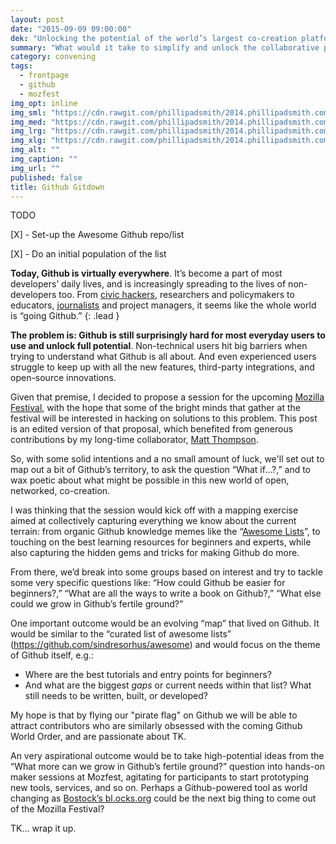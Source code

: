 ```yaml
---
layout: post
date: "2015-09-09 09:00:00"
dek: "Unlocking the potential of the world’s largest co-creation platform"
summary: "What would it take to simplify and unlock the collaborative power Github for all? "
category: convening
tags: 
  - frontpage
  - github
  - mozfest
img_opt: inline
img_sml: "https://cdn.rawgit.com/phillipadsmith/2014.phillipadsmith.com/master/files/colonize-github-100px.jpg"
img_med: "https://cdn.rawgit.com/phillipadsmith/2014.phillipadsmith.com/master/files/colonize-github-100px.jpg"
img_lrg: "https://cdn.rawgit.com/phillipadsmith/2014.phillipadsmith.com/master/files/colonize-github-100px.jpg"
img_xlg: "https://cdn.rawgit.com/phillipadsmith/2014.phillipadsmith.com/master/files/colonize-github-100px.jpg"
img_alt: ""
img_caption: ""
img_url: ""
published: false
title: Github Gitdown
---
```


TODO

[X] - Set-up the Awesome Github repo/list

[X] - Do an initial population of the list

**Today, Github is virtually everywhere**. It’s become a part of most developers’ daily lives, and is increasingly spreading to the lives of non-developers too. From [civic hackers](TK), researchers and policymakers to educators, [journalists](TK) and project managers, it seems like the whole world is “going Github.” 
{: .lead }

**The problem is: Github is still surprisingly hard for most everyday users to use and unlock full potential**. Non-technical users hit big barriers when trying to understand what Github is all about. And even experienced users struggle to keep up with all the new features, third-party integrations, and open-source innovations. 

Given that premise, I decided to propose a session for the upcoming [Mozilla Festival](TK), with the hope that some of the bright minds that gather at the festival will be interested in hacking on solutions to this problem. This post is an edited version of that proposal, which benefited from generous contributions by my long-time collaborator, [Matt Thompson](TK).

So, with some solid intentions and a no small amount of luck, we'll set out to map out a bit of Github’s territory, to ask the question “What if…?,” and to wax poetic about what might be possible in this new world of open, networked, co-creation. 

I was thinking that the session would kick off with a mapping exercise aimed at collectively capturing everything we know about the current terrain: from organic Github knowledge memes like the “[Awesome Lists](TK)”, to touching on the best learning resources for beginners and experts, while also capturing the hidden gems and tricks for making Github do more.

From there, we’d break into some groups based on interest and try to tackle  some very specific questions like: “How could Github be easier for beginners?,” “What are all the ways to write a book on Github?,”  “What else could we grow in Github’s fertile ground?”  

One important outcome would be an evolving “map” that lived on Github. It would be similar to the “curated list of awesome lists” (https://github.com/sindresorhus/awesome) and would focus on the theme of Github itself, e.g.:

* Where are the best tutorials and entry points for beginners? 
* And what are the biggest *gaps* or current needs within that list? What still needs to be written, built, or developed? 

My hope is that by flying our "pirate flag" on Github we will be able to attract contributors who are similarly obsessed with the coming Github World Order, and are passionate about TK.

An very aspirational outcome would be to take high-potential ideas from the “What more can we grow in Github’s fertile ground?” question into hands-on maker sessions at Mozfest, agitating for participants to start prototyping new tools, services, and so on. Perhaps a Github-powered tool as world changing as [Bostock’s bl.ocks.org](TK) could be the next big thing to come out of the Mozilla Festival?

TK... wrap it up.
